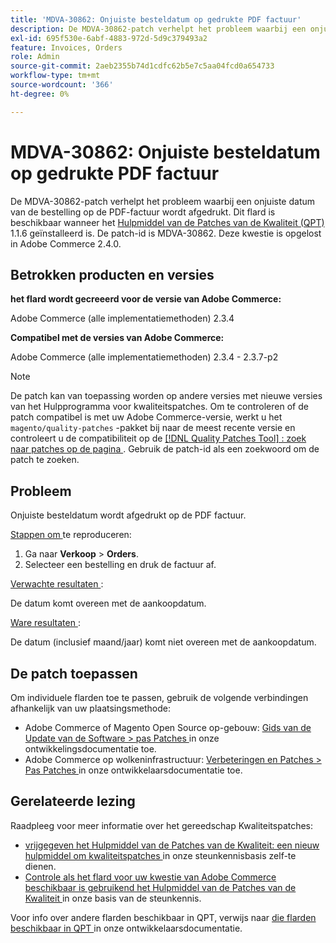 ```yaml
---
title: 'MDVA-30862: Onjuiste besteldatum op gedrukte PDF factuur'
description: De MDVA-30862-patch verhelpt het probleem waarbij een onjuiste datum van de bestelling op de PDF-factuur wordt afgedrukt. Deze patch is beschikbaar wanneer [Quality Patches Tool (QPT)] (https://experienceleague.adobe.com/nl/docs/commerce-operations/upgrade-guide/patches/overview) 1.1.6 is geïnstalleerd. De patch-id is MDVA-30862. Deze kwestie is opgelost in Adobe Commerce 2.4.0.
exl-id: 695f530e-6abf-4883-972d-5d9c379493a2
feature: Invoices, Orders
role: Admin
source-git-commit: 2aeb2355b74d1cdfc62b5e7c5aa04fcd0a654733
workflow-type: tm+mt
source-wordcount: '366'
ht-degree: 0%

---
```


# MDVA-30862: Onjuiste besteldatum op gedrukte PDF factuur

De MDVA-30862-patch verhelpt het probleem waarbij een onjuiste datum van de bestelling op de PDF-factuur wordt afgedrukt. Dit flard is beschikbaar wanneer het [ Hulpmiddel van de Patches van de Kwaliteit (QPT) ](https://experienceleague.adobe.com/nl/docs/commerce-operations/upgrade-guide/patches/overview) 1.1.6 geïnstalleerd is. De patch-id is MDVA-30862. Deze kwestie is opgelost in Adobe Commerce 2.4.0.

## Betrokken producten en versies

**het flard wordt gecreeerd voor de versie van Adobe Commerce:**

Adobe Commerce (alle implementatiemethoden) 2.3.4

**Compatibel met de versies van Adobe Commerce:**

Adobe Commerce (alle implementatiemethoden) 2.3.4 - 2.3.7-p2

>[!NOTE]
>
>De patch kan van toepassing worden op andere versies met nieuwe versies van het Hulpprogramma voor kwaliteitspatches. Om te controleren of de patch compatibel is met uw Adobe Commerce-versie, werkt u het `magento/quality-patches` -pakket bij naar de meest recente versie en controleert u de compatibiliteit op de [[!DNL Quality Patches Tool] : zoek naar patches op de pagina ](https://experienceleague.adobe.com/tools/commerce-quality-patches/index.html?lang=nl-NL) . Gebruik de patch-id als een zoekwoord om de patch te zoeken.

## Probleem

Onjuiste besteldatum wordt afgedrukt op de PDF factuur.

<u> Stappen om </u> te reproduceren:

1. Ga naar **Verkoop** > **Orders**.
1. Selecteer een bestelling en druk de factuur af.

<u> Verwachte resultaten </u>:

De datum komt overeen met de aankoopdatum.

<u> Ware resultaten </u>:

De datum (inclusief maand/jaar) komt niet overeen met de aankoopdatum.

## De patch toepassen

Om individuele flarden toe te passen, gebruik de volgende verbindingen afhankelijk van uw plaatsingsmethode:

* Adobe Commerce of Magento Open Source op-gebouw: [ Gids van de Update van de Software > pas Patches ](https://experienceleague.adobe.com/nl/docs/commerce-operations/tools/quality-patches-tool/usage) in onze ontwikkelingsdocumentatie toe.
* Adobe Commerce op wolkeninfrastructuur: [ Verbeteringen en Patches > Pas Patches ](https://experienceleague.adobe.com/nl/docs/commerce-cloud-service/user-guide/develop/upgrade/apply-patches) in onze ontwikkelaarsdocumentatie toe.

## Gerelateerde lezing

Raadpleeg voor meer informatie over het gereedschap Kwaliteitspatches:

* [ vrijgegeven het Hulpmiddel van de Patches van de Kwaliteit: een nieuw hulpmiddel om kwaliteitspatches ](/help/announcements/adobe-commerce-announcements/magento-quality-patches-released-new-tool-to-self-serve-quality-patches.md) in onze steunkennisbasis zelf-te dienen.
* [ Controle als het flard voor uw kwestie van Adobe Commerce beschikbaar is gebruikend het Hulpmiddel van de Patches van de Kwaliteit ](/help/support-tools/patches-available-in-qpt-tool/check-patch-for-magento-issue-with-magento-quality-patches.md) in onze basis van de steunkennis.

Voor info over andere flarden beschikbaar in QPT, verwijs naar [ die flarden beschikbaar in QPT ](https://experienceleague.adobe.com/tools/commerce-quality-patches/index.html?lang=nl-NL) in onze ontwikkelaarsdocumentatie.
